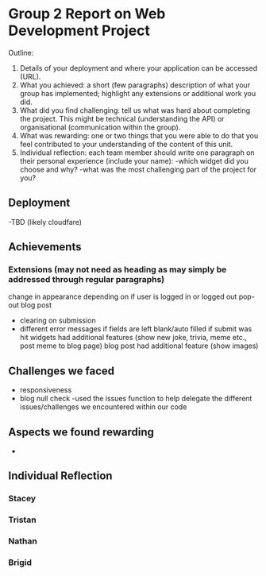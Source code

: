 # Group 2 Report on Web Development Project
Outline:
1. Details of your deployment and where your application can be accessed (URL).
2. What you achieved: a short (few paragraphs) description of what your group has implemented; highlight any extensions or additional work you did.
3. What did you find challenging: tell us what was hard about completing the project. This might be technical (understanding the API) or organisational (communication within the group). 
4. What was rewarding: one or two things that you were able to do that you feel contributed to your understanding of the content of this unit.
5. Individual reflection: each team member should write one paragraph on their personal experience (include your name):
-which widget did you choose and why?
-what was the most challenging part of the project for you?

## Deployment
-TBD (likely cloudfare)

## Achievements


### Extensions (may not need as heading as may simply be addressed through regular paragraphs)

change in appearance depending on if user is logged in or logged out
pop-out blog post
- clearing on submission
- different error messages if fields are left blank/auto filled if submit was hit
widgets had additional features (show new joke, trivia, meme etc., post meme to blog page)
blog post had additional feature (show images)

## Challenges we faced

- responsiveness
- blog null check
-used the issues function to help delegate the different issues/challenges we encountered within our code

## Aspects we found rewarding
- 

## Individual Reflection
### Stacey

### Tristan

### Nathan

### Brigid



